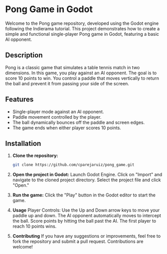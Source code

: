 # Pong Game in Godot

Welcome to the Pong game repository, developed using the Godot engine following the Indierama tutorial. This project demonstrates how to create a simple and functional single-player Pong game in Godot, featuring a basic AI opponent.

## Description

Pong is a classic game that simulates a table tennis match in two dimensions. In this game, you play against an AI opponent. The goal is to score 10 points to win. You control a paddle that moves vertically to return the ball and prevent it from passing your side of the screen.

## Features

- Single-player mode against an AI opponent.
- Paddle movement controlled by the player.
- The ball dynamically bounces off the paddle and screen edges.
- The game ends when either player scores 10 points.

## Installation

1. **Clone the repository:**

   ```bash
   git clone https://github.com/cparejaruiz/pong_game.git
2. **Open the project in Godot:**
        Launch Godot Engine.
        Click on "Import" and navigate to the cloned project directory.
        Select the project file and click "Open."

3. **Run the game:**
        Click the "Play" button in the Godot editor to start the game.

4. **Usage**
    Player Controls: Use the Up and Down arrow keys to move your paddle up and down.
    The AI opponent automatically moves to intercept the ball.
    Score points by hitting the ball past the AI. The first player to reach 10 points wins.

5. **Contributing**
If you have any suggestions or improvements, feel free to fork the repository and submit a pull request. Contributions are welcome!
